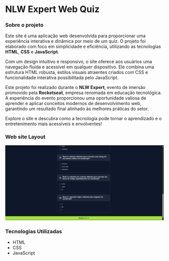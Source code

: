 # NLW Expert Web Quiz

### Sobre o projeto
Este site é uma aplicação web desenvolvida para proporcionar uma experiência interativa e dinâmica por meio de um quiz. O projeto foi elaborado com foco em simplicidade e eficiência, utilizando as tecnologias **HTML**, **CSS** e **JavaScript**. 

Com um design intuitivo e responsivo, o site oferece aos usuários uma navegação fluida e acessível em qualquer dispositivo. Ele combina uma estrutura HTML robusta, estilos visuais atraentes criados com CSS e funcionalidade interativa possibilitada pelo JavaScript. 

Este projeto foi realizado durante o **NLW Expert**, evento de imersão promovido pela **Rocketseat**, empresa renomada em educação tecnológica. A experiência do evento proporcionou uma oportunidade valiosa de aprender e aplicar conceitos modernos de desenvolvimento web, garantindo um resultado final alinhado às melhores práticas do setor. 

Explore o site e descubra como a tecnologia pode tornar o aprendizado e o entretenimento mais acessíveis e envolventes!

### Web site Layout

<img src="src/images/Captura de tela 2025-03-21 101141.png">

### Tecnologias Utilizadas

- HTML
- CSS
- JavaScript

